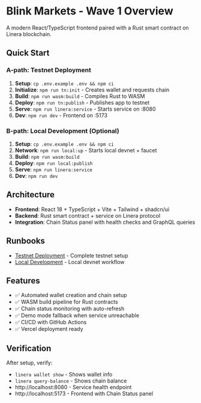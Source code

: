 # Blink Markets - Wave 1 Overview

A modern React/TypeScript frontend paired with a Rust smart contract on Linera blockchain.

## Quick Start

### A-path: Testnet Deployment
1. **Setup**: `cp .env.example .env && npm ci`
2. **Initialize**: `npm run tn:init` - Creates wallet and requests chain
3. **Build**: `npm run wasm:build` - Compiles Rust to WASM
4. **Deploy**: `npm run tn:publish` - Publishes app to testnet
5. **Serve**: `npm run linera:service` - Starts service on :8080
6. **Dev**: `npm run dev` - Frontend on :5173

### B-path: Local Development (Optional)
1. **Setup**: `cp .env.example .env && npm ci`
2. **Network**: `npm run local:up` - Starts local devnet + faucet
3. **Build**: `npm run wasm:build` 
4. **Deploy**: `npm run local:publish`
5. **Serve**: `npm run linera:service`
6. **Dev**: `npm run dev`

## Architecture

- **Frontend**: React 18 + TypeScript + Vite + Tailwind + shadcn/ui
- **Backend**: Rust smart contract + service on Linera protocol
- **Integration**: Chain Status panel with health checks and GraphQL queries

## Runbooks

- [Testnet Deployment](./runbooks/testnet.md) - Complete testnet setup
- [Local Development](./runbooks/local.md) - Local devnet workflow

## Features

- ✅ Automated wallet creation and chain setup
- ✅ WASM build pipeline for Rust contracts
- ✅ Chain status monitoring with auto-refresh
- ✅ Demo mode fallback when service unreachable
- ✅ CI/CD with GitHub Actions
- ✅ Vercel deployment ready

## Verification

After setup, verify:
- `linera wallet show` - Shows wallet info
- `linera query-balance` - Shows chain balance
- http://localhost:8080 - Service health endpoint
- http://localhost:5173 - Frontend with Chain Status panel